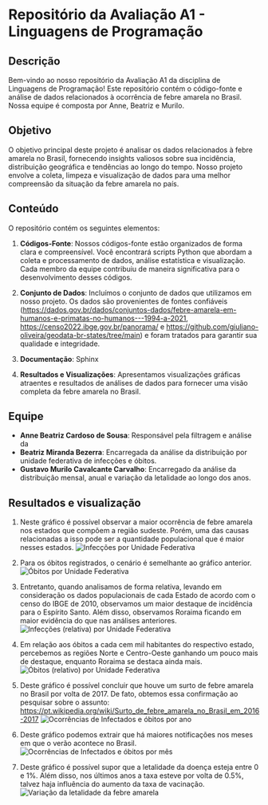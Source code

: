 # Repositório da Avaliação A1 - Linguagens de Programação

## Descrição

Bem-vindo ao nosso repositório da Avaliação A1 da disciplina de Linguagens de Programação! Este repositório contém o código-fonte e análise de dados relacionados à ocorrência de febre amarela no Brasil. Nossa equipe é composta por Anne, Beatriz e Murilo.
## Objetivo

O objetivo principal deste projeto é analisar os dados relacionados à febre amarela no Brasil, fornecendo insights valiosos sobre sua incidência, distribuição geográfica e tendências ao longo do tempo. Nosso projeto envolve a coleta, limpeza e visualização de dados para uma melhor compreensão da situação da febre amarela no país.

## Conteúdo

O repositório contém os seguintes elementos:

1. **Códigos-Fonte**: Nossos códigos-fonte estão organizados de forma clara e compreensível. Você encontrará scripts Python que abordam a coleta e processamento de dados, análise estatística e visualização. Cada membro da equipe contribuiu de maneira significativa para o desenvolvimento desses códigos.

2. **Conjunto de Dados**: Incluímos o conjunto de dados que utilizamos em nosso projeto. Os dados são provenientes de fontes confiáveis (https://dados.gov.br/dados/conjuntos-dados/febre-amarela-em-humanos-e-primatas-no-humanos---1994-a-2021, https://censo2022.ibge.gov.br/panorama/ e https://github.com/giuliano-oliveira/geodata-br-states/tree/main) e foram tratados para garantir sua qualidade e integridade.

3. **Documentação**: Sphinx

4. **Resultados e Visualizações**: Apresentamos visualizações gráficas atraentes e resultados de análises de dados para fornecer uma visão completa da febre amarela no Brasil.

## Equipe

- **Anne Beatriz Cardoso de Sousa**: Responsável pela filtragem e análise da 
- **Beatriz Miranda Bezerra**: Encarregada da análise da distribuição por unidade federativa de infecções e óbitos.
- **Gustavo Murilo Cavalcante Carvalho**: Encarregado da análise da distribuição mensal, anual e variação da letalidade ao longo dos anos.
  
## Resultados e visualização

1. Neste gráfico é possível observar a maior ocorrência de febre amarela nos estados que compõem a região sudeste. Porém, uma das causas relacionadas a isso pode ser a quantidade populacional que é maior nesses estados.
![Infecções por Unidade Federativa](./img/infec_uf.png)

2. Para os óbitos registrados, o cenário é semelhante ao gráfico anterior.
![Óbitos por Unidade Federativa](./img/obitos_uf.png)

1. Entretanto, quando analisamos de forma relativa, levando em consideração os dados populacionais de cada Estado de acordo com o censo do IBGE de 2010, observamos um maior destaque de incidência para o Espírito Santo. Além disso, observamos Roraima ficando em maior evidência do que nas análises anteriores. 
![Infecções (relativa) por Unidade Federativa](./img/infec_rel_uf.png)

4. Em relação aos óbitos a cada cem mil habitantes do respectivo estado, percebemos as regiões Norte e Centro-Oeste ganhando um pouco mais de destaque, enquanto Roraima se destaca ainda mais.
![Óbitos (relativo) por Unidade Federativa](./img/obitos_rel_uf.png)

5. Deste gráfico é possível concluir que houve um surto de febre amarela no Brasil por volta de 2017. De fato, obtemos essa confirmação ao pesquisar sobre o assunto: https://pt.wikipedia.org/wiki/Surto_de_febre_amarela_no_Brasil_em_2016-2017
![Ocorrências de Infectados e óbitos por ano](./img/infec_e_obitos_ano.png)

1. Deste gráfico podemos extrair que há maiores notificações nos meses em que o verão acontece no Brasil.
![Ocorrências de Infectados e óbitos por mês](./img/infec_e_obitos_mes.png)

7. Deste gráfico é possível supor que a letalidade da doença esteja entre 0 e 1%. Além disso, nos últimos anos a taxa esteve por volta de 0.5%, talvez haja influência do aumento da taxa de vacinação.
![Variação da letalidade da febre amarela](./img/variacao_letalidade.png)

